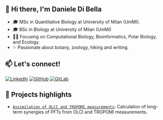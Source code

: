 ## 👋 Hi there, I'm Daniele Di Bella
* 🎓 MSc in Quantitative Biology at University of Milan (UniMI).
* 🎓 BSc in Biology at University of Milan (UniMI)
* 👨‍💻 Focusing on Computational Biology, Bioinformatics, Polar Biology, and Ecology.
* ✨ Passionate about botany, zoology, hiking and writing.

## 📫 Let's connect!
[![LinkedIn](https://img.shields.io/badge/LinkedIn-%230077B5.svg?logo=linkedin&logoColor=white)](www.linkedin.com/in/daniele-di-bella)
[![GitHub](https://img.shields.io/badge/GitHub-%23121011.svg?logo=github&logoColor=white)](https://github.com/Daniele-Di-Bella)
[![GitLab](https://img.shields.io/badge/GitLab-%23FF5733.svg?logo=gitlab&logoColor=white)](https://gitlab.awi.de/dadibe001)

## 🔨 Projects highlights
* [`Assimilation of OLCI and TROPOMI measurements`](https://github.com/Daniele-Di-Bella/synergy): Calculation of long-term synergies of PFTs from OLCI and TROPOMI measurements. 
<!--
**Daniele-Di-Bella/Daniele-Di-Bella** is a ✨ _special_ ✨ repository because its `README.md` (this file) appears on your GitHub profile.

Here are some ideas to get you started:

- 🔭 I’m currently working on ...
- 🌱 I’m currently learning ...
- 👯 I’m looking to collaborate on ...
- 🤔 I’m looking for help with ...
- 💬 Ask me about ...
- 📫 How to reach me: ...
- 😄 Pronouns: ...
- ⚡ Fun fact: ...
-->
